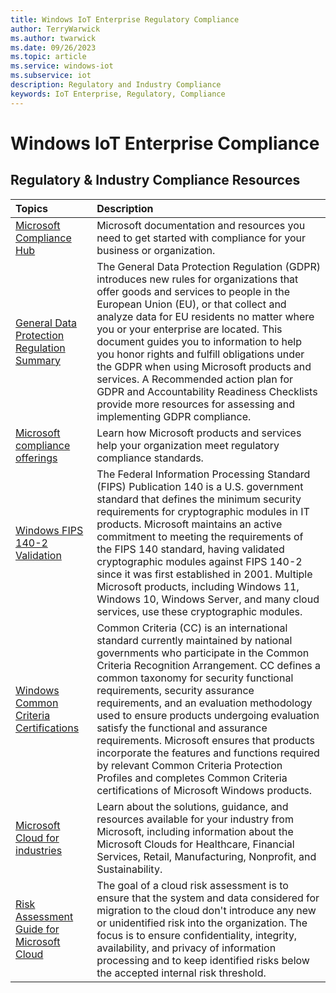 ```yaml
---
title: Windows IoT Enterprise Regulatory Compliance
author: TerryWarwick
ms.author: twarwick
ms.date: 09/26/2023
ms.topic: article
ms.service: windows-iot
ms.subservice: iot
description: Regulatory and Industry Compliance
keywords: IoT Enterprise, Regulatory, Compliance
---
```


# Windows IoT Enterprise Compliance

## Regulatory & Industry Compliance Resources

| Topics | Description |
|:-------|:------------|
| [Microsoft Compliance Hub](/compliance/) | Microsoft documentation and resources you need to get started with compliance for your business or organization. |
| [General Data Protection Regulation Summary](/compliance/regulatory/gdpr) | The General Data Protection Regulation (GDPR) introduces new rules for organizations that offer goods and services to people in the European Union (EU), or that collect and analyze data for EU residents no matter where you or your enterprise are located. This document guides you to information to help you honor rights and fulfill obligations under the GDPR when using Microsoft products and services. A Recommended action plan for GDPR and Accountability Readiness Checklists provide more resources for assessing and implementing GDPR compliance. |
| [Microsoft compliance offerings](/windows/privacy/diagnostic-data-viewer-overview) | Learn how Microsoft products and services help your organization meet regulatory compliance standards. |
| [Windows FIPS 140-2 Validation](/windows/security/security-foundations/certification/fips-140-validation) | The Federal Information Processing Standard (FIPS) Publication 140 is a U.S. government standard that defines the minimum security requirements for cryptographic modules in IT products. Microsoft maintains an active commitment to meeting the requirements of the FIPS 140 standard, having validated cryptographic modules against FIPS 140-2 since it was first established in 2001. Multiple Microsoft products, including Windows 11, Windows 10, Windows Server, and many cloud services, use these cryptographic modules. |
| [Windows Common Criteria Certifications](/windows/security/security-foundations/certification/windows-platform-common-criteria) | Common Criteria (CC) is an international standard currently maintained by national governments who participate in the Common Criteria Recognition Arrangement. CC defines a common taxonomy for security functional requirements, security assurance requirements, and an evaluation methodology used to ensure products undergoing evaluation satisfy the functional and assurance requirements. Microsoft ensures that products incorporate the features and functions required by relevant Common Criteria Protection Profiles and completes Common Criteria certifications of Microsoft Windows products. |
| [Microsoft Cloud for industries](/industry/) | Learn about the solutions, guidance, and resources available for your industry from Microsoft, including information about the Microsoft Clouds for Healthcare, Financial Services, Retail, Manufacturing, Nonprofit, and Sustainability. |
| [Risk Assessment Guide for Microsoft Cloud](/compliance/assurance/assurance-risk-assessment-guide) | The goal of a cloud risk assessment is to ensure that the system and data considered for migration to the cloud don't introduce any new or unidentified risk into the organization. The focus is to ensure confidentiality, integrity, availability, and privacy of information processing and to keep identified risks below the accepted internal risk threshold. |
